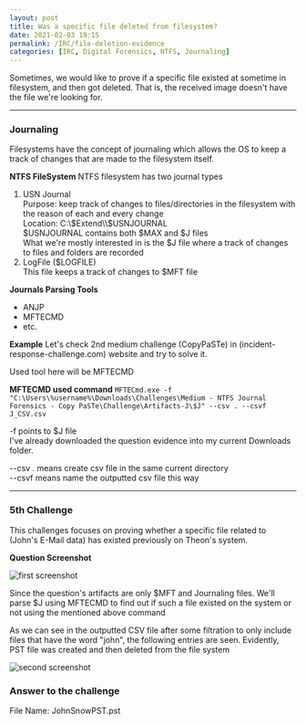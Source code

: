 ```yaml
---
layout: post
title: Was a specific file deleted from filesystem?
date: 2021-02-03 19:15
permalink: /IRC/file-deletion-evidence
categories: [IRC, Digital Forensics, NTFS, Journaling]
---
```


Sometimes, we would like to prove if a specific file existed at sometime in filesystem, and then got deleted. That is, the received image doesn't have the file we're looking for.

---

### Journaling
Filesystems have the concept of journaling which allows the OS to keep a track of changes that are made to the filesystem itself.

**NTFS FileSystem**
NTFS filesystem has two journal types<br>
1. USN Journal<br>
	Purpose: keep track of changes to files/directories in the filesystem with the reason of each and every change<br>
	Location: C:\\$Extend\\$USNJOURNAL<br>
	$USNJOURNAL contains both $MAX and $J files<br>
	What we're mostly interested in is the $J file where a track of changes to files and folders are recorded
2. LogFile ($LOGFILE)<br>
	This file keeps a track of changes to $MFT file<br>
	

**Journals Parsing Tools**
- ANJP<br>
- MFTECMD<br>
- etc.<br>

**Example**
Let's check 2nd medium challenge (CopyPaSTe) in (incident-response-challenge.com) website and try to solve it.

Used tool here will be MFTECMD

**MFTECMD used command**
`MFTECmd.exe -f "C:\Users\%username%\Downloads\Challenges\Medium - NTFS Journal Forensics - Copy PaSTe\Challenge\Artifacts-J\$J" --csv . --csvf J_CSV.csv`

-f points to $J file<br>
I've already downloaded the question evidence into my current Downloads folder.

--csv . means create csv file in the same current directory<br>
--csvf means name the outputted csv file this way

---

### 5th Challenge

This challenges focuses on proving whether a specific file related to (John's E-Mail data) has existed previously on Theon's system.

**Question Screenshot**

![first screenshot]({{site.baseurl}}/assets/images/210203-1.png)

Since the question's artifacts are only $MFT and Journaling files.
We'll parse $J using MFTECMD to find out if such a file existed on the system or not using the mentioned above command

As we can see in the outputted CSV file after some filtration to only include files that have the word "john", the following entries are seen. Evidently, PST file was created and then deleted from the file system


![second screenshot]({{site.baseurl}}/assets/images/210203-2.png)

### Answer to the challenge
File Name: JohnSnowPST.pst<br>